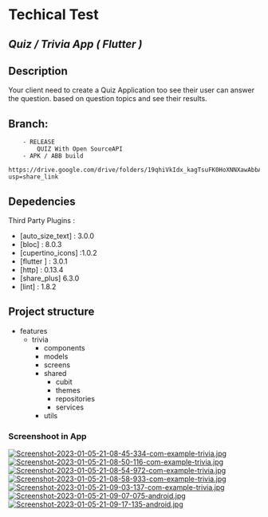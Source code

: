 # Techical Test
## _Quiz / Trivia App ( Flutter )_
## Description

Your client need to create a Quiz Application too see their user can answer the question. based on question topics and see their results.
## Branch:
        - RELEASE
            QUIZ With Open SourceAPI
        - APK / ABB build
            https://drive.google.com/drive/folders/19qhiVkIdx_kagTsuFK0HoXNNXawAbbAa?usp=share_link

## Depedencies
Third Party Plugins :

 - [auto_size_text] : 3.0.0
 - [bloc] : 8.0.3
 - [cupertino_icons] :1.0.2
 - [flutter ] : 3.0.1
 - [http] : 0.13.4
 - [share_plus] 6.3.0
 - [lint] : 1.8.2


## Project structure

- features
  - trivia
    - components
    - models
    - screens
    - shared
         - cubit
         - themes
      - repositories
      - services 
    - utils


### Screenshoot in App

[![Screenshot-2023-01-05-21-08-45-334-com-example-trivia.jpg](https://i.postimg.cc/rm7Q5q4L/Screenshot-2023-01-05-21-08-45-334-com-example-trivia.jpg)](https://postimg.cc/DJdrTk5C) [![Screenshot-2023-01-05-21-08-50-116-com-example-trivia.jpg](https://i.postimg.cc/FFJPNJtF/Screenshot-2023-01-05-21-08-50-116-com-example-trivia.jpg)](https://postimg.cc/kDqNyGXL)
[![Screenshot-2023-01-05-21-08-54-972-com-example-trivia.jpg](https://i.postimg.cc/9F5LMFVd/Screenshot-2023-01-05-21-08-54-972-com-example-trivia.jpg)](https://postimg.cc/s1mYHzMx)
[![Screenshot-2023-01-05-21-08-58-933-com-example-trivia.jpg](https://i.postimg.cc/Vkz4qGJ5/Screenshot-2023-01-05-21-08-58-933-com-example-trivia.jpg)](https://postimg.cc/bsFQ8RHj)
[![Screenshot-2023-01-05-21-09-03-137-com-example-trivia.jpg](https://i.postimg.cc/SKsr5n7h/Screenshot-2023-01-05-21-09-03-137-com-example-trivia.jpg)](https://postimg.cc/WdBgqbHW)
[![Screenshot-2023-01-05-21-09-07-075-android.jpg](https://i.postimg.cc/0yZncYSn/Screenshot-2023-01-05-21-09-07-075-android.jpg)](https://postimg.cc/NK9R0rp2)
[![Screenshot-2023-01-05-21-09-17-135-android.jpg](https://i.postimg.cc/28Q2BR8P/Screenshot-2023-01-05-21-09-17-135-android.jpg)](https://postimg.cc/SJKWwP9r)



